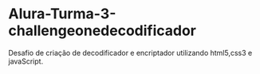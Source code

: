 # Alura-Turma-3-challengeonedecodificador
Desafio de criação de decodificador e encriptador utilizando html5,css3 e javaScript.
